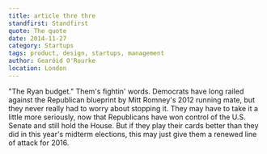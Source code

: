 ```yaml
---
title: article thre thre
standfirst: Standfirst
quote: The quote
date: 2014-11-27
category: Startups
tags: product, design, startups, management 
author: Gearóid O'Rourke
location: London
---
```




"The Ryan budget." Them's fightin' words. Democrats have long railed against the Republican blueprint by Mitt Romney's 2012 running mate, but they never really had to worry about stopping it. They may have to take it a little more seriously, now that Republicans have won control of the U.S. Senate and still hold the House. But if they play their cards better than they did in this year's midterm elections, this may just give them a renewed line of attack for 2016.
